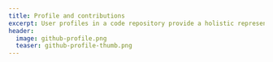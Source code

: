 ```yaml
---
title: Profile and contributions
excerpt: User profiles in a code repository provide a holistic representation of the quality and quantity of contributions to personal and most importantly to collaborative projects, which could be leveraged as a pragmatic certification instead of formal degrees issued upon the completion of a syllabus.
header:
  image: github-profile.png
  teaser: github-profile-thumb.png
---
```

